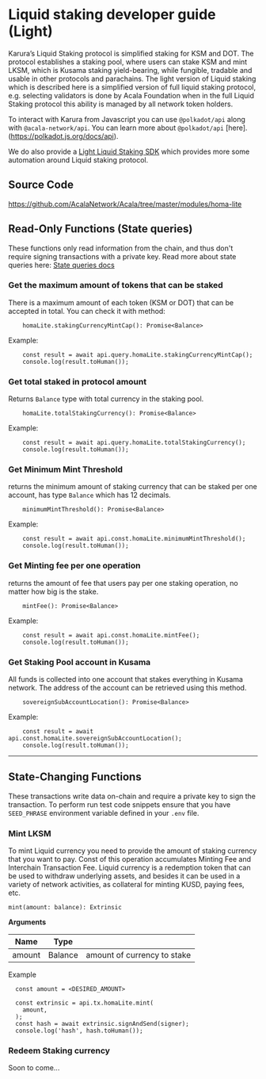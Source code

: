 # Liquid staking developer guide (Light)

Karura’s Liquid Staking protocol is simplified staking for KSM and DOT. The protocol establishes a staking pool, where users can stake KSM and mint LKSM, which is Kusama staking yield-bearing, while fungible, tradable and usable in other protocols and parachains.
The light version of Liquid staking which is described here is a simplified version of full liquid staking protocol, e.g. selecting validators is done by Acala Foundation when in the full Liquid Staking protocol this ability is managed by all network token holders.

To interact with Karura from Javascript you can use `@polkadot/api` along with `@acala-network/api`. You can learn more about `@polkadot/api` [here]. (https://polkadot.js.org/docs/api).

We do also provide a [Light Liquid Staking SDK](https://github.com/AcalaNetwork/acala.js/tree/master/packages/sdk-homa) which provides more some automation around Liquid staking protocol.

## Source Code
https://github.com/AcalaNetwork/Acala/tree/master/modules/homa-lite

## Read-Only Functions (State queries)

These functions only read information from the chain, and thus don't require signing transactions with a private key. Read more about state queries here: [State queries docs](https://polkadot.js.org/docs/api/start/api.query)


### Get the maximum amount of tokens that can be staked

There is a maximum amount of each token (KSM or DOT) that can be accepted in total. 
You can check it with method:

```typescript=
    homaLite.stakingCurrencyMintCap(): Promise<Balance>
```

Example:
```typescript=
    const result = await api.query.homaLite.stakingCurrencyMintCap();
    console.log(result.toHuman());
```

### Get total staked in protocol amount

Returns `Balance` type with total currency in the staking pool.

```typescript=
    homaLite.totalStakingCurrency(): Promise<Balance>
```

Example:
```typescript=
    const result = await api.query.homaLite.totalStakingCurrency();
    console.log(result.toHuman());
```

### Get Minimum Mint Threshold

returns the minimum amount of staking currency that can be staked per one account, has type `Balance` which has 12 decimals.

```typescript=
    minimumMintThreshold(): Promise<Balance>
```

Example:
```typescript=
    const result = await api.const.homaLite.minimumMintThreshold();
    console.log(result.toHuman());
```

### Get Minting fee per one operation

returns the amount of fee that users pay per one staking operation, no matter how big is the stake.


```typescript=
    mintFee(): Promise<Balance>
```

Example:
```typescript=
    const result = await api.const.homaLite.mintFee();
    console.log(result.toHuman());
```

### Get Staking Pool account in Kusama

All funds is collected into one account that stakes everything in Kusama network. The address of the account can be retrieved using this method.


```typescript=
    sovereignSubAccountLocation(): Promise<Balance>
```

Example:
```typescript=
    const result = await api.const.homaLite.sovereignSubAccountLocation();
    console.log(result.toHuman());
```


---
## State-Changing Functions 

These transactions write data on-chain and require a private key to sign the transaction.
To perform run test code snippets ensure that you have `SEED_PHRASE` environment variable defined in your `.env` file.


### Mint LKSM

To mint Liquid currency you need to provide the amount of staking currency that you want to pay. Const of this operation accumulates Minting Fee and Interchain Transaction Fee.
Liquid currency is a redemption token that can be used to withdraw underlying assets, and besides it can be used in a variety of network activities, as collateral for minting KUSD, paying fees, etc.


```typescript=
mint(amount: balance): Extrinsic
```


**Arguments**

| Name | Type |  |
| -------- | -------- | -------- |
| amount     | Balance     | amount of currency to stake |

Example
```typescript=
  const amount = <DESIRED_AMOUNT>

  const extrinsic = api.tx.homaLite.mint(
    amount,
  );
  const hash = await extrinsic.signAndSend(signer);
  console.log('hash', hash.toHuman());
```


### Redeem Staking currency

Soon to come...